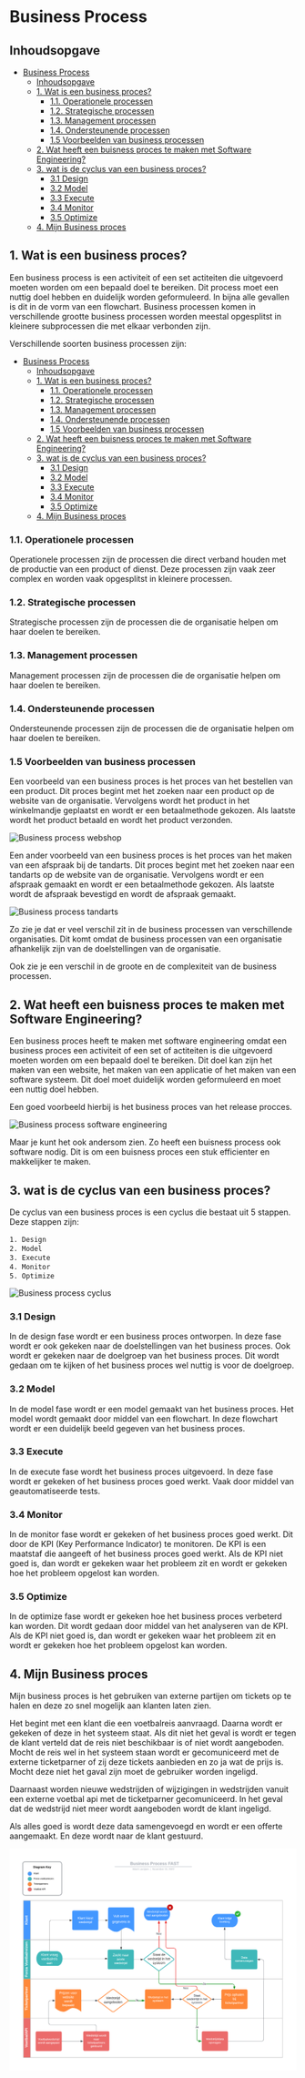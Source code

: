 # Business Process

## Inhoudsopgave

- [Business Process](#business-process)
  - [Inhoudsopgave](#inhoudsopgave)
  - [1. Wat is een business proces?](#1-wat-is-een-business-proces)
    - [1.1. Operationele processen](#11-operationele-processen)
    - [1.2. Strategische processen](#12-strategische-processen)
    - [1.3. Management processen](#13-management-processen)
    - [1.4. Ondersteunende processen](#14-ondersteunende-processen)
    - [1.5 Voorbeelden van business processen](#15-voorbeelden-van-business-processen)
  - [2. Wat heeft een buisness proces te maken met Software Engineering?](#2-wat-heeft-een-buisness-proces-te-maken-met-software-engineering)
  - [3. wat is de cyclus van een business proces?](#3-wat-is-de-cyclus-van-een-business-proces)
    - [3.1 Design](#31-design)
    - [3.2 Model](#32-model)
    - [3.3 Execute](#33-execute)
    - [3.4 Monitor](#34-monitor)
    - [3.5 Optimize](#35-optimize)
  - [4. Mijn Business proces](#4-mijn-business-proces)

## 1. Wat is een business proces?

Een business process is een activiteit of een set actiteiten die uitgevoerd moeten worden om een bepaald doel te bereiken. Dit process moet een nuttig doel hebben en duidelijk worden geformuleerd. In bijna alle gevallen is dit in de vorm van een flowchart. Business processen komen in verschillende grootte business processen worden meestal opgesplitst in kleinere subprocessen die met elkaar verbonden zijn.

Verschillende soorten business processen zijn:

- [Business Process](#business-process)
  - [Inhoudsopgave](#inhoudsopgave)
  - [1. Wat is een business proces?](#1-wat-is-een-business-proces)
    - [1.1. Operationele processen](#11-operationele-processen)
    - [1.2. Strategische processen](#12-strategische-processen)
    - [1.3. Management processen](#13-management-processen)
    - [1.4. Ondersteunende processen](#14-ondersteunende-processen)
    - [1.5 Voorbeelden van business processen](#15-voorbeelden-van-business-processen)
  - [2. Wat heeft een buisness proces te maken met Software Engineering?](#2-wat-heeft-een-buisness-proces-te-maken-met-software-engineering)
  - [3. wat is de cyclus van een business proces?](#3-wat-is-de-cyclus-van-een-business-proces)
    - [3.1 Design](#31-design)
    - [3.2 Model](#32-model)
    - [3.3 Execute](#33-execute)
    - [3.4 Monitor](#34-monitor)
    - [3.5 Optimize](#35-optimize)
  - [4. Mijn Business proces](#4-mijn-business-proces)

### 1.1. Operationele processen

Operationele processen zijn de processen die direct verband houden met de productie van een product of dienst. Deze processen zijn vaak zeer complex en worden vaak opgesplitst in kleinere processen.

### 1.2. Strategische processen

Strategische processen zijn de processen die de organisatie helpen om haar doelen te bereiken.

### 1.3. Management processen

Management processen zijn de processen die de organisatie helpen om haar doelen te bereiken.

### 1.4. Ondersteunende processen

Ondersteunende processen zijn de processen die de organisatie helpen om haar doelen te bereiken.

### 1.5 Voorbeelden van business processen

Een voorbeeld van een business proces is het proces van het bestellen van een product. Dit proces begint met het zoeken naar een product op de website van de organisatie. Vervolgens wordt het product in het winkelmandje geplaatst en wordt er een betaalmethode gekozen. Als laatste wordt het product betaald en wordt het product verzonden.

![Business process webshop](https://www.tvh.com/sites/tvh/files/inline-images/image2_1.png)

Een ander voorbeeld van een business proces is het proces van het maken van een afspraak bij de tandarts. Dit proces begint met het zoeken naar een tandarts op de website van de organisatie. Vervolgens wordt er een afspraak gemaakt en wordt er een betaalmethode gekozen. Als laatste wordt de afspraak bevestigd en wordt de afspraak gemaakt.

![Business process tandarts](https://pocketdentistry.com/wp-content/uploads/285/F000017gr1.jpg)

Zo zie je dat er veel verschil zit in de business processen van verschillende organisaties. Dit komt omdat de business processen van een organisatie afhankelijk zijn van de doelstellingen van de organisatie.

Ook zie je een verschil in de groote en de complexiteit van de business processen.

## 2. Wat heeft een buisness proces te maken met Software Engineering?

Een business proces heeft te maken met software engineering omdat een business proces een activiteit of een set of actiteiten is die uitgevoerd moeten worden om een bepaald doel te bereiken. Dit doel kan zijn het maken van een website, het maken van een applicatie of het maken van een software systeem. Dit doel moet duidelijk worden geformuleerd en moet een nuttig doel hebben.

Een goed voorbeeld hierbij is het business proces van het release procces.

![Business process software engineering](https://edrawcloudpublicus.s3.amazonaws.com/edrawimage/work/2022-8-15/1660552449/main.png)

Maar je kunt het ook andersom zien. Zo heeft een buisness process ook software nodig. Dit is om een buisness proces een stuk efficienter en makkelijker te maken.

## 3. wat is de cyclus van een business proces?

De cyclus van een business proces is een cyclus die bestaat uit 5 stappen. Deze stappen zijn:

    1. Design
    2. Model
    3. Execute
    4. Monitor
    5. Optimize

![Business process cyclus](https://i0.wp.com/blog.happyfox.com/wp-content/uploads/2021/06/X_Steps_in_a_Business_Process_Management_Lifecycle-02.png?resize=940%2C471&ssl=1)

### 3.1 Design

In de design fase wordt er een business proces ontworpen. In deze fase wordt er ook gekeken naar de doelstellingen van het business proces. Ook wordt er gekeken naar de doelgroep van het business proces. Dit wordt gedaan om te kijken of het business proces wel nuttig is voor de doelgroep.

### 3.2 Model

In de model fase wordt er een model gemaakt van het business proces. Het model wordt gemaakt door middel van een flowchart. In deze flowchart wordt er een duidelijk beeld gegeven van het business proces.

### 3.3 Execute

In de execute fase wordt het business proces uitgevoerd. In deze fase wordt er gekeken of het business proces goed werkt. Vaak door middel van geautomatiseerde tests.

### 3.4 Monitor

In de monitor fase wordt er gekeken of het business proces goed werkt. Dit door de KPI (Key Performance Indicator) te monitoren. De KPI is een maatstaf die aangeeft of het business proces goed werkt. Als de KPI niet goed is, dan wordt er gekeken waar het probleem zit en wordt er gekeken hoe het probleem opgelost kan worden.

### 3.5 Optimize

In de optimize fase wordt er gekeken hoe het business proces verbeterd kan worden. Dit wordt gedaan door middel van het analyseren van de KPI. Als de KPI niet goed is, dan wordt er gekeken waar het probleem zit en wordt er gekeken hoe het probleem opgelost kan worden.

## 4. Mijn Business proces

Mijn business proces is het gebruiken van externe partijen om tickets op te halen en deze zo snel mogelijk aan klanten laten zien.

Het begint met een klant die een voetbalreis aanvraagd. Daarna wordt er gekeken of deze in het systeem staat. Als dit niet het geval is wordt er tegen de klant verteld dat de reis niet beschikbaar is of niet wordt aangeboden. Mocht de reis wel in het systeem staan wordt er gecomuniceerd met de externe ticketparner of zij deze tickets aanbieden en zo ja wat de prijs is. Mocht deze niet het gaval zijn moet de gebruiker worden ingeligd.

Daarnaast worden nieuwe wedstrijden of wijzigingen in wedstrijden vanuit een externe voetbal api met de ticketparner gecomuniceerd. In het geval dat de wedstrijd niet meer wordt aangeboden wordt de klant ingeligd.

Als alles goed is wordt deze data samengevoegd en wordt er een offerte aangemaakt. En deze wordt naar de klant gestuurd.

![Business process](../images/Business-process-fast.png)
